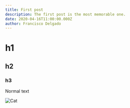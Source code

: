 ```yaml
---
title: First post
description: The first post is the most memorable one.
date: 2020-04-16T11:00:00.000Z
author: Francisco Delgado
---
```


# h1

## h2

### h3

Normal text

![Cat](cat.jpg)
